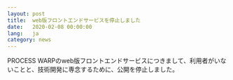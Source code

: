 ```yaml
---
layout: post
title:  web版フロントエンドサービスを停止しました
date:   2020-02-08 00:00:00
lang:   ja
category: news
---
```


PROCESS WARPのweb版フロントエンドサービスにつきまして、利用者がいないことと、技術開発に専念するために、公開を停止しました。
